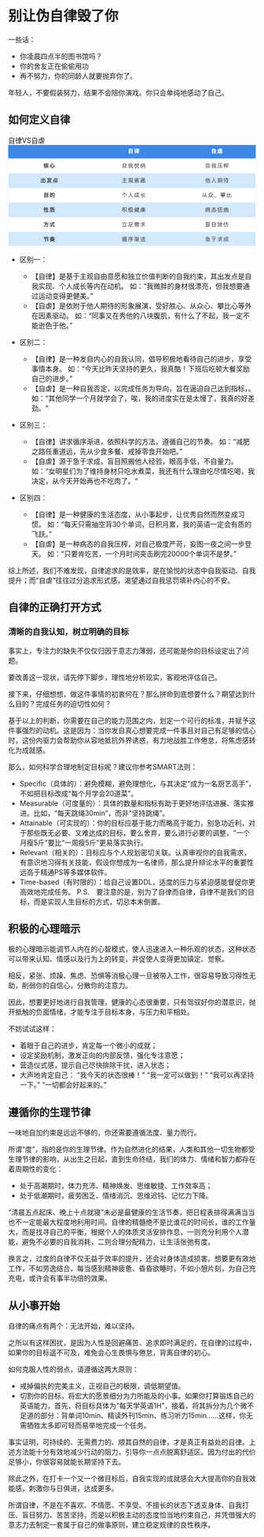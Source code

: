 # 别让伪自律毁了你
一些话：
* 你凌晨四点半的图书馆吗？
* 你的舍友正在偷偷用功
* 再不努力，你的同龄人就要抛弃你了。

年轻人，不要假装努力，结果不会陪你演戏。你只会单纯地感动了自己。



## 如何定义自律

自律VS自虐
![./自律vs自虐.png](自律vs自虐.png)

* 区别一：
    * 【自律】是基于主观自由意愿和独立价值判断的自我约束，其出发点是自我实现、个人成长等内在动机。 如：“我微胖的身材很漂亮，但我想要通过运动变得更健美。”
    * 【自虐】是依附于他人期待的形象展演，受好胜心、从众心、攀比心等外在因素驱动。 如：“同事又在秀他的八块腹肌，有什么了不起，我一定不能逊色于他。”

* 区别二：
    * 【自律】是一种发自内心的自我认同，倡导积极地看待自己的进步，享受事情本身。 如：“今天比昨天坚持的更久，我真酷！下班后吃顿大餐奖励自己的进步。”
    * 【自虐】是一种自我否定，以完成任务为导向，旨在逼迫自己达到指标，。 如：“其他同学一个月就学会了，唉，我的进度实在是太慢了，我真的好差劲。“

* 区别三：
    * 【自律】讲求循序渐进，依照科学的方法，遵循自己的节奏。 如：“减肥之路任重道远，先从少食多餐、戒掉零食开始吧。”
    * 【自虐】源于急于求成，盲目照搬他人经验，眼高手低，不自量力。 如：“女明星们为了维持身材只吃水煮菜，我还有什么理由吃尽情吃喝，我决定，从今天开始再也不吃肉了。“

* 区别四：
    * 【自律】是一种健康的生活态度，从小事起步，让优秀自然而然变成习惯。 如：“每天只需抽空背30个单词，日积月累，我的英语一定会有质的飞跃。”
    * 【自虐】是一种病态的自我压榨，对自己极度严苛，妄图一夜之间一步登天。 如：“只要肯吃苦，一个月时间突击刷完20000个单词不是梦。”

综上所述，我们不难发现，自律追求的是效率，是在愉悦的状态中自我驱动、自我提升；而“自虐”往往过分追求形式感，渴望通过自我惩罚填补内心的不安。



## 自律的正确打开方式

### 清晰的自我认知，树立明确的目标
事实上，专注力的缺失不仅仅归因于意志力薄弱，还可能是你的目标设定出了问题。

要改善这一现状，请先停下脚步，理性地分析现实，客观地评估自己。

接下来，仔细想想，做这件事情的初衷何在？那么拼命到底想要什么？期望达到什么目的？完成任务的迫切性如何？

基于以上的判断，你需要在自己的能力范围之内，划定一个可行的标准，并赋予这件事强烈的动机。这是因为：当你发自真心想要完成一件事且对自己有足够的信心时，这份内驱力会帮助你从容地抵抗外界诱惑，有力地战胜工作倦怠，将焦虑感转化为成就感。


那么，如何科学合理地制定目标呢？建议你参考SMART法则：
* Specific（具体的）：避免模糊，避免理想化，与其决定“成为一名厨艺高手”，不如把目标改成“每个月学会20道菜”。
* Measurable（可度量的）：具体的数量和指标有助于更好地评估进展、落实推进。比如，“每天跳绳30min”，而非“坚持跳绳”。
* Attainable（可实现的）：你的目标应基于能力而略高于能力，别急功近利，对于那些既无必要、又难达成的目标，要么舍弃，要么进行必要的调整，“一个月瘦5斤"要比“一周瘦5斤”更易落实执行。
* Relevant（相关的）：目标应与个人规划密切关联。认真审视你的自我需求，有意识地习得有关技能，假设你想成为一名律师，那么提升辩论水平的重要性远高于精通PS等多媒体软件。
* Time-based（有时限的）：给自己设置DDL，适度的压力与紧迫感能督促你更高效地完成任务。
P.S.　要注意的是，别为了自律而自律，自律不是我们的目标，而是实现人生目标的方式，切忌本末倒置。


## 积极的心理暗示
极的心理暗示能调节人内在的心智模式，使人迅速进入一种乐观的状态，这种状态可以带来认知、情感以及行为上的转变，并促使人变得更加镇定、觉察。

相反，紧张、烦躁、焦虑、恐惧等消极心理一旦被带入工作，很容易导致习得性无助，削弱你的自信心，分散你的注意力。

因此，想要更好地进行自我管理，健康的心态很重要，只有驾驭好你的潜意识，抛开抵触的负面情绪，才能专注于目标本身，与压力和平相处。

不妨试试这样：
* 着眼于自己的进步，肯定每一个微小的成就；
* 设定奖励机制，激发正向的内部反馈，强化专注意愿；
* 营造仪式感，提示自己尽快排除干扰，进入状态；
* 大声地肯定自己： “我今天的状态很棒！” “我一定可以做到！” “我可以再坚持一下。” “一切都会好起来的。”



## 遵循你的生理节律
一味地自加约束是远远不够的，你还需要遵循法度、量力而行。

所谓“度”，指的是你的生理节律。作为自然进化的结果，人类和其他一切生物都受生理节律的影响，从出生之日起，直到生命终结，我们的体力、情绪和智力都存在着周期性的变化：
* 处于高潮期时，体力充沛、精神焕发、思维敏捷、工作效率高；
* 处于低潮期时，疲劳困乏、情绪消沉、思维迟钝、记忆力下降。

“清晨五点起床、晚上十点就寝”未必是最健康的生活节奏，把日程表排得满满当当也不一定能最大程度地利用时间。自律的精髓绝不是比谁花的时间长，谁的工作量大，而是找寻自己的平衡，根据个人的体质灵活安排作息，一则充分利用个人潜能，避免不必要的自我消耗，二则合理分配精力，让生活张弛有度。

换言之，过度的自律不仅无益于效率的提升，还会对身体造成损害。想要更有效地工作，不如劳逸结合，每当感到精神疲惫、昏昏欲睡时，不如小憩片刻，为自己充充电，或许会有事半功倍的效果。



## 从小事开始
自律的痛点有两个：无法开始，难以坚持。

之所以有这样困扰，是因为人性是回避痛苦、追求即时满足的，在自律的过程中，如果你的目标遥不可及，难免会心生畏惧与倦怠，背离自律的初心。

如何克服人性的弱点，请遵循这两大原则：

* 戒掉偏执的完美主义，正视自己的极限，调低期望值。
* 切割你的目标，将宏大的愿景细分为力所能及的小事。如果你打算锻炼自己的英语能力，首先，将目标具体为“每天学英语1H”，接着，将其拆分为几个微不足道的部分：背单词10min、精读外刊15min、练习听力15min……这样，你无需牺牲太多即可轻而易举地完成一个任务。

事实证明，可持续的、无需费力的、顺其自然的自律，才是真正有益处的自律。上述方法能十分有效地减少行动的阻力，引导你一点点脱离舒适区。因为付出的代价足够小，你很容易就能长期坚持下去。

除此之外，在打卡一个又一个微目标后，自我实现的成就感会大大提高你的自我效能感，刺激你与日俱进，达成更多。

所谓自律，不是在不喜欢、不情愿、不享受、不擅长的状态下透支身体、自我打压、盲目努力、苦苦坚持，而是以积极主动的态度恰当地约束自己，并凭借强大的意志力去制定一套属于自己的做事原则，建立稳定规律的良性秩序。









